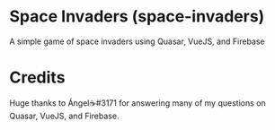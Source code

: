# Space Invaders (space-invaders)

A simple game of space invaders using Quasar, VueJS, and Firebase

# Credits

Huge thanks to Ángel☕#3171 for answering many of my questions on Quasar, VueJS, and Firebase.
